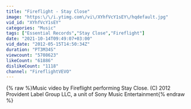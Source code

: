 ```yaml
---
title: "Fireflight - Stay Close"
image: "https:\/\/i.ytimg.com\/vi\/XYhfVcY1sEY\/hqdefault.jpg"
vid_id: "XYhfVcY1sEY"
categories: "Music"
tags: ["Essential Records","Stay Close","Fireflight"]
date: "2021-10-14T09:49:07+03:00"
vid_date: "2012-05-15T14:50:34Z"
duration: "PT3M34S"
viewcount: "5708623"
likeCount: "61886"
dislikeCount: "1118"
channel: "FireflightVEVO"
---
```

{% raw %}Music video by Fireflight performing Stay Close. (C) 2012 Provident Label Group LLC, a unit of Sony Music Entertainment{% endraw %}
